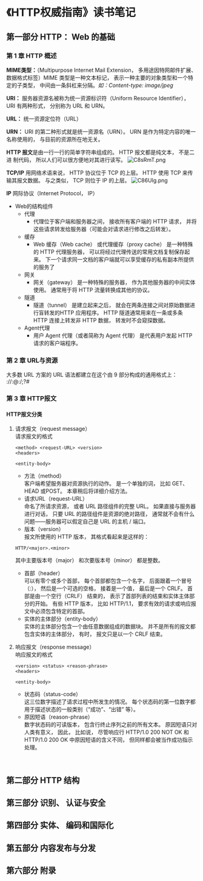 # 《HTTP权威指南》读书笔记

## 第一部分 HTTP： Web 的基础
### 第 1 章 HTTP 概述
**MIME类型：**（Multipurpose Internet Mail Extension， 多用途因特网邮件扩展、数据格式标签）MIME 类型是一种文本标记， 表示一种主要的对象类型和一个特定的子类型， 中间由一条斜杠来分隔。*如：Content-type: image/jpeg*

**URI：** 服务器资源名被称为统一资源标识符（Uniform Resource Identifier），URI 有两种形式， 分别称为 URL 和 URN。

**URL：** 统一资源定位符（URL）

**URN：** URI 的第二种形式就是统一资源名（URN）。 URN 是作为特定内容的唯一名称使用的， 与目前的资源所在地无关。 

**HTTP 报文**是由一行一行的简单字符串组成的。 HTTP 报文都是纯文本， 不是二进
  制代码， 所以人们可以很方便地对其进行读写。 
  ![C8sRmT.png](https://s1.ax1x.com/2018/04/28/C8sRmT.png)

**TCP/IP**
用网络术语来说， HTTP 协议位于 TCP 的上层。 HTTP 使用 TCP 来传输其报文数据。 与之类似， TCP 则位于 IP 的上层。
![C86UIg.png](https://s1.ax1x.com/2018/04/28/C86UIg.png)

**IP** 网际协议（Internet Protocol， IP）

- Web的结构组件
    - 代理
        - 代理位于客户端和服务器之间， 接收所有客户端的 HTTP 请求， 并将这些请求转发给服务器（可能会对请求进行修改之后转发）。 
    - 缓存
        - Web 缓存（Web cache） 或代理缓存（proxy cache） 是一种特殊的 HTTP 代理服务器， 可以将经过代理传送的常用文档复制保存起来。 下一个请求同一文档的客户端就可以享受缓存的私有副本所提供的服务了
    - 网关
        - 网关（gateway） 是一种特殊的服务器， 作为其他服务器的中间实体使用。 通常用于将 HTTP 流量转换成其他的协议。
    - 隧道
        - 隧道（tunnel） 是建立起来之后， 就会在两条连接之间对原始数据进行盲转发的HTTP 应用程序。 HTTP 隧道通常用来在一条或多条 HTTP 连接上转发非 HTTP 数据， 转发时不会窥探数据。
    - Agent代理
        - 用户 Agent 代理（或者简称为 Agent 代理） 是代表用户发起 HTTP 请求的客户端程序。
        
### 第 2 章 URL与资源
大多数 URL 方案的 URL 语法都建立在这个由 9 部分构成的通用格式上：
<scheme>://<user>:<password>@<host>:<port>/<path>;<params>?<query>#<frag>

### 第 3 章 HTTP报文
#### HTTP报文分类
1. 请求报文（request message）  
    请求报文的格式
    ```
    <method> <request-URL> <version>
    <headers>
    
    <entity-body>
    ```
    
    - 方法（method）  
    客户端希望服务器对资源执行的动作。 是一个单独的词， 比如 GET、 HEAD 或POST。 本章稍后将详细介绍方法。
    - 请求URL（request-URL）  
    命名了所请求资源， 或者 URL 路径组件的完整 URL。 如果直接与服务器进行对话， 只要 URL 的路径组件是资源的绝对路径， 通常就不会有什么问题——服务器可以假定自己是 URL 的主机 / 端口。
    - 版本（version）  
    报文所使用的 HTTP 版本， 其格式看起来是这样的：
    ```
    HTTP/<major>.<minor>
    ```
    其中主要版本号（major） 和次要版本号（minor） 都是整数。 
    - 首部（header）  
    可以有零个或多个首部， 每个首部都包含一个名字， 后面跟着一个冒号（:）， 然后是一个可选的空格， 接着是一个值， 最后是一个 CRLF。 首部是由一个空行（CRLF） 结束的， 表示了首部列表的结束和实体主体部分的开始。 有些 HTTP 版本， 比如 HTTP/1.1， 要求有效的请求或响应报文中必须包含特定的首部。 
    - 实体的主体部分（entity-body）  
    实体的主体部分包含一个由任意数据组成的数据块。 并不是所有的报文都包含实体的主体部分， 有时， 报文只是以一个 CRLF 结束。 

1. 响应报文（response message）  
    响应报文的格式
    
    ```
    <version> <status> <reason-phrase>
    <headers>
    
    <entity-body>
    ```
    
    - 状态码（status-code）  
    这三位数字描述了请求过程中所发生的情况。 每个状态码的第一位数字都用于描述状态的一般类别（“成功”、“出错” 等）。
    - 原因短语（reason-phrase）  
    数字状态码的可读版本， 包含行终止序列之前的所有文本。  原因短语只对人类有意义， 因此， 比如说， 尽管响应行 HTTP/1.0 200 NOT OK 和 HTTP/1.0 200 OK 中原因短语的含义不同， 但同样都会被当作成功指示处理。

​    

## 第二部分 HTTP 结构
## 第三部分 识别、 认证与安全
## 第四部分 实体、 编码和国际化
## 第五部分 内容发布与分发
## 第六部分 附录
